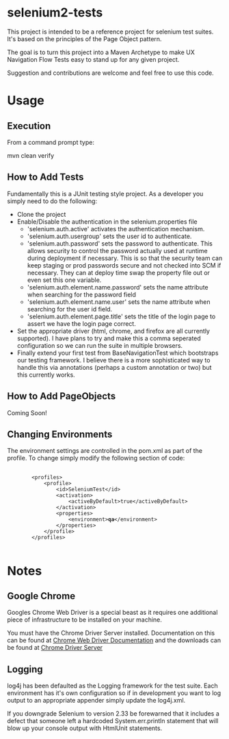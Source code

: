 selenium2-tests
===============

This project is intended to be a reference project for selenium test suites.  It's based on the principles of the Page Object pattern.

The goal is to turn this project into a Maven Archetype to make UX Navigation Flow Tests easy to stand up for any given project.

Suggestion and contributions are welcome and feel free to use this code.  

Usage
=====

Execution
---------

From a command prompt type:

mvn clean verify

How to Add Tests
----------------
Fundamentally this is a JUnit testing style project.  As a developer you simply need to do the following:

* Clone the project
* Enable/Disable the authentication in the selenium.properties file
	+ 'selenium.auth.active' activates the authentication mechanism.
    + 'selenium.auth.usergroup' sets the user id to authenticate.
    + 'selenium.auth.password' sets the password to authenticate.  This allows security to control the password actually used at runtime during deployment if necessary.  This is so that the security team can keep staging or prod passwords secure and not checked into SCM if necessary.  They can at deploy time swap the property file out or even set this one variable.
	+ 'selenium.auth.element.name.password' sets the name attribute when searching for the password field
	+ 'selenium.auth.element.name.user' sets the name attribute when searching for the user id field.
	+ 'selenium.auth.element.page.title' sets the title of the login page to assert we have the login page correct.
* Set the appropriate driver (html, chrome, and firefox are all currently supported).  I have plans to try and make this a comma seperated configuration so we can run the suite in multiple browsers.
* Finally extend your first test from BaseNavigationTest which bootstraps our testing framework.  I believe there is a more sophisticated way to handle this via annotations (perhaps a custom annotation or two) but this currently works.

How to Add PageObjects
----------------------
Coming Soon!

Changing Environments
---------------------
The environment settings are controlled in the pom.xml as part of the profile.  To change simply modify the following section of code:
<pre>
	<code>
		&lt;profiles&gt;
			&lt;profile&gt;
				&lt;id&gt;SeleniumTest&lt;/id&gt;
				&lt;activation&gt;
					&lt;activeByDefault&gt;true&lt;/activeByDefault&gt;
				&lt;/activation&gt;
				&lt;properties&gt;
					&lt;environment&gt;<b>qa</b>&lt;/environment&gt;
				&lt;/properties&gt;
			&lt;/profile&gt;
		&lt;/profiles&gt;
	</code>
</pre>

Notes
=====

Google Chrome
-------------

Googles Chrome Web Driver is a special beast as it requires one additional piece of infrastructure to be installed on your machine.

You must have the Chrome Driver Server installed.  Documentation on this can be found at [Chrome Web Driver Documentation](https://code.google.com/p/selenium/wiki/ChromeDriver) and the downloads can be found at [Chrome Driver Server](https://code.google.com/p/chromedriver/downloads/list)

Logging
-------
log4j has been defaulted as the Logging framework for the test suite.  Each environment has it's own configuration so if in development you want to log output to an appropriate appender simply update the log4j.xml.

If you downgrade Selenium to version 2.33 be forewarned that it includes a defect that someone left a hardcoded System.err.println statement that will blow up your console output with HtmlUnit statements. 
